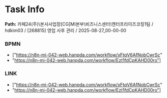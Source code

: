 # Task Info

**Path:** 카페24(주)\본사사업장\[CG]MI본부\비즈니스센터\엔터프라이즈코칭1팀 / hdkim03 / [268815] 영업 사후 관리 / 2025-08-27_00-00-00

### BPMN
- ["https://n8n-mi-042-web.hanpda.com/workflow/xFtqV6AfNobCwrSc"
- "https://n8n-mi-042-web.hanpda.com/workflow/Ezt1fdCpKAHD00ro"]

### LINK
- ["https://n8n-mi-042-web.hanpda.com/workflow/xFtqV6AfNobCwrSc"
- "https://n8n-mi-042-web.hanpda.com/workflow/Ezt1fdCpKAHD00ro"]

